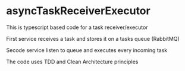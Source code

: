 # asyncTaskReceiverExecutor

This is typescript based code for a task receiver/executor

First service receives a task and stores it on a tasks queue (RabbitMQ)

Secode service listen to queue and executes every incoming task

The code uses TDD and Clean Architecture principles
